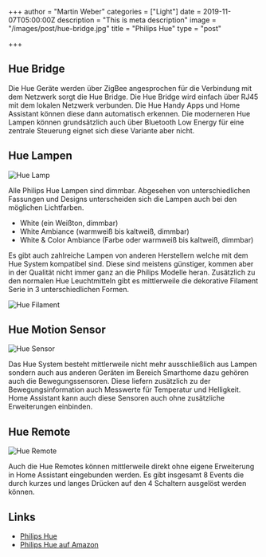 +++
author = "Martin Weber"
categories = ["Light"]
date = 2019-11-07T05:00:00Z
description = "This is meta description"
image = "/images/post/hue-bridge.jpg"
title = "Philips Hue"
type = "post"

+++
## Hue Bridge

Die Hue Geräte werden über ZigBee angesprochen für die Verbindung mit dem Netzwerk sorgt die Hue Bridge. Die Hue Bridge wird einfach über RJ45 mit dem lokalen Netzwerk verbunden. Die Hue Handy Apps und Home Assistant können diese dann automatisch erkennen. Die moderneren Hue Lampen können grundsätzlich auch über Bluetooth Low Energy für eine zentrale Steuerung eignet sich diese Variante aber nicht.

## Hue Lampen
![Hue Lamp](/images/post/hue-cyan-closeup.jpg "Hue White and Color")

Alle Philips Hue Lampen sind dimmbar. Abgesehen von unterschiedlichen Fassungen und Designs unterscheiden sich die Lampen auch bei den möglichen Lichtfarben.

* White (ein Weißton, dimmbar)
* White Ambiance (warmweiß bis kaltweiß, dimmbar)
* White & Color Ambiance (Farbe oder warmweiß bis kaltweiß, dimmbar)

Es gibt auch zahlreiche Lampen von anderen Herstellern welche mit dem Hue System kompatibel sind. Diese sind meistens günstiger, kommen aber in der Qualität nicht immer ganz an die Philips Modelle heran.
Zusätzlich zu den normalen Hue Leuchtmitteln gibt es mittlerweile die dekorative Filament Serie in 3 unterschiedlichen Formen.

![Hue Filament](/images/post/hue-filament.jpg "Hue Filament")

## Hue Motion Sensor
![Hue Sensor](/images/post/hue-sensor.jpg "Hue Sensor")

Das Hue System besteht mittlerweile nicht mehr ausschließlich aus Lampen sondern auch aus anderen Geräten im Bereich Smarthome dazu gehören auch die Bewegungssensoren. Diese liefern zusätzlich zu der Bewegungsinformation auch Messwerte für Temperatur und Helligkeit. Home Assistant kann auch diese Sensoren auch ohne zusätzliche Erweiterungen einbinden.

## Hue Remote
![Hue Remote](/images/post/hue-dimmer-switch.jpg "Hue Remote")

Auch die Hue Remotes können mittlerweile direkt ohne eigene Erweiterung in Home Assistant eingebunden werden. Es gibt insgesamt 8 Events die durch kurzes und langes Drücken auf den 4 Schaltern ausgelöst werden können.


## Links
* [Philips Hue](https://www2.meethue.com/)
* [Philips Hue auf Amazon](https://www.amazon.de/s?k=philips+hue&__mk_de_DE=%C3%85M%C3%85%C5%BD%C3%95%C3%91&ref=nb_sb_noss_2)